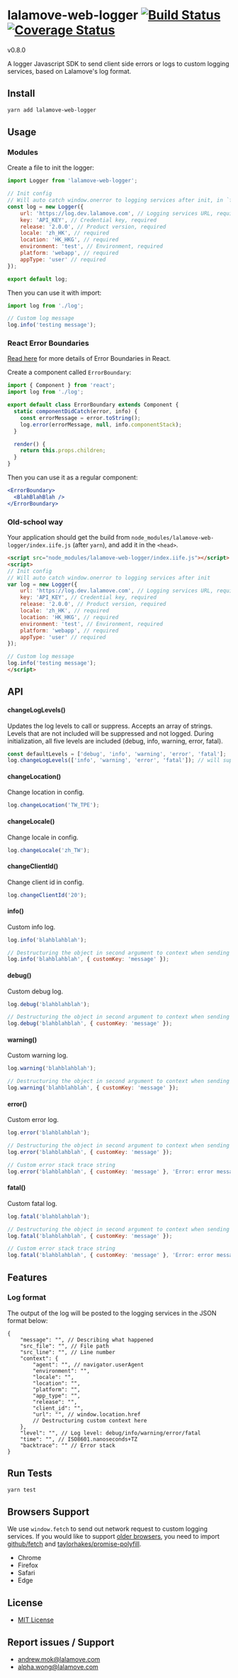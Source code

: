 # lalamove-web-logger [![Build Status](https://travis-ci.org/andrewmmc/lalamove-web-logger.svg?branch=master)](https://travis-ci.org/andrewmmc/lalamove-web-logger) [![Coverage Status](https://coveralls.io/repos/github/andrewmmc/lalamove-web-logger/badge.svg?branch=master&service=github)](https://coveralls.io/github/andrewmmc/lalamove-web-logger?branch=master)

v0.8.0

A logger Javascript SDK to send client side errors or logs to custom logging services, based on Lalamove's log format.

## Install
```bash
yarn add lalamove-web-logger
```

## Usage
### Modules
Create a file to init the logger:
```javascript
import Logger from 'lalamove-web-logger';

// Init config
// Will auto catch window.onerror to logging services after init, in `fatal` level
const log = new Logger({
    url: 'https://log.dev.lalamove.com', // Logging services URL, required
    key: 'API_KEY', // Credential key, required
    release: '2.0.0', // Product version, required
    locale: 'zh_HK', // required
    location: 'HK_HKG', // required
    environment: 'test', // Environment, required
    platform: 'webapp', // required
    appType: 'user' // required
});

export default log;
```
Then you can use it with import:
```javascript
import log from './log';

// Custom log message
log.info('testing message');
```
### React Error Boundaries
[Read here](https://reactjs.org/docs/error-boundaries.html) for more details of Error Boundaries in React.

Create a component called `ErrorBoundary`:
```jsx
import { Component } from 'react';
import log from './log';

export default class ErrorBoundary extends Component {
  static componentDidCatch(error, info) {
    const errorMessage = error.toString();
    log.error(errorMessage, null, info.componentStack);
  }

  render() {
    return this.props.children;
  }
}
```
Then you can use it as a regular component:
```jsx
<ErrorBoundary>
  <BlahBlahBlah />
</ErrorBoundary>
```

### Old-school way
Your application should get the build from `node_modules/lalamove-web-logger/index.iife.js` (after `yarn`), and add it in the `<head>`.
```html
<script src="node_modules/lalamove-web-logger/index.iife.js"></script>
<script>
// Init config
// Will auto catch window.onerror to logging services after init
var log = new Logger({
    url: 'https://log.dev.lalamove.com', // Logging services URL, required
    key: 'API_KEY', // Credential key, required
    release: '2.0.0', // Product version, required
    locale: 'zh_HK', // required
    location: 'HK_HKG', // required
    environment: 'test', // Environment, required
    platform: 'webapp', // required
    appType: 'user' // required
});

// Custom log message
log.info('testing message');
</script>
```

## API
#### changeLogLevels()
Updates the log levels to call or suppress. Accepts an array of strings. Levels that are not included will be suppressed and not logged.
During initialization, all five levels are included (debug, info, warning, error, fatal).
```javascript
const defaultLevels = ['debug', 'info', 'warning', 'error', 'fatal'];
log.changeLogLevels(['info', 'warning', 'error', 'fatal']); // will suppress log.debug()
```
#### changeLocation()
Change location in config.
```javascript
log.changeLocation('TW_TPE');
```
#### changeLocale()
Change locale in config.
```javascript
log.changeLocale('zh_TW');
```
#### changeClientId()
Change client id in config.
```javascript
log.changeClientId('20');
```
#### info()
Custom info log.
```javascript
log.info('blahblahblah');

// Destructuring the object in second argument to context when sending data to logging services
log.info('blahblahblah', { customKey: 'message' });
```
#### debug()
Custom debug log.
```javascript
log.debug('blahblahblah');

// Destructuring the object in second argument to context when sending data to logging services
log.debug('blahblahblah', { customKey: 'message' });
```
#### warning()
Custom warning log.
```javascript
log.warning('blahblahblah');

// Destructuring the object in second argument to context when sending data to logging services
log.warning('blahblahblah', { customKey: 'message' });
```
#### error()
Custom error log.
```javascript
log.error('blahblahblah');

// Destructuring the object in second argument to context when sending data to logging services
log.error('blahblahblah', { customKey: 'message' });

// Custom error stack trace string
log.error('blahblahblah', { customKey: 'message' }, 'Error: error message↵ at Home._this.render(https://blah.com/index.js:1:1)');
```
#### fatal()
Custom fatal log.
```javascript
log.fatal('blahblahblah');

// Destructuring the object in second argument to context when sending data to logging services
log.fatal('blahblahblah', { customKey: 'message' });

// Custom error stack trace string
log.fatal('blahblahblah', { customKey: 'message' }, 'Error: error message↵ at Home._this.render(https://blah.com/index.js:1:1)');
```

## Features
### Log format

The output of the log will be posted to the logging services in the JSON format below:
```
{
    "message": "", // Describing what happened
    "src_file": "", // File path
    "src_line": "", // Line number
    "context": {
        "agent": "", // navigator.userAgent
        "environment": "",
        "locale": "",
        "location": "",
        "platform": "",
        "app_type": "",
        "release": "",
        "client_id": "",
        "url": "", // window.location.href
        // Destructuring custom context here
    },
    "level": "", // Log level: debug/info/warning/error/fatal
    "time": "", // ISO8601.nanoseconds+TZ
    "backtrace": "" // Error stack
}
```

## Run Tests
```bash
yarn test
```

## Browsers Support
We use `window.fetch` to send out network request to custom logging services. If you would like to support [older browsers](https://caniuse.com/#search=fetch), you need to import [github/fetch](https://github.com/github/fetch) and [taylorhakes/promise-polyfill](https://github.com/taylorhakes/promise-polyfill).
* Chrome
* Firefox
* Safari
* Edge

## License
- [MIT License](LICENSE.md)

## Report issues / Support
- andrew.mok@lalamove.com
- alpha.wong@lalamove.com
